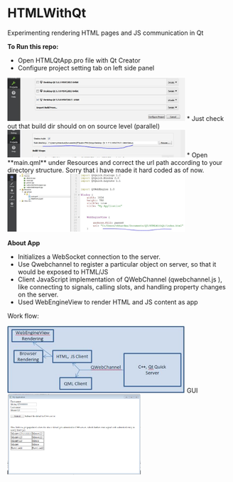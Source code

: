 # HTMLWithQt
Experimenting rendering HTML pages and JS communication in Qt

**To Run this repo:**
* Open HTMLQtApp.pro file with Qt Creator
* Configure project setting tab on left side panel

<img src="/images/configure.JPG?raw=true" width="400" >
<!--
 ![](/images/configure.JPG?raw=true "")
 -->
* Just check out that build dir should on on source level (parallel)
<img src="/images/build.JPG?raw=true" width="400" >
* Open **main.qml** under Resources and correct the url path according to your directory structure. Sorry that i have made it hard coded as of now.

<img src="/images/hardcodedpath.JPG?raw=true" width="400" >

**About App**
* Initializes a WebSocket connection to the server.
* Use Qwebchannel to register a particular object on server, so that it would be exposed to HTML/JS
* Client JavaScript implementation of QWebChannel (qwebchannel.js ), like connecting to signals, calling slots, and handling property changes on the server.
* Used WebEngineView to render HTML and JS content as app

Work flow:

<img src="/images/app.jpg?raw=true" width="400" >
<!---
![](/images/app.jpg?raw=true ""){:height="36px" width="36px"}
-->
GUI

<img src="/images/gui.png?raw=true" width="300" >
<!--![](/images/gui.png?raw=true "")-->
